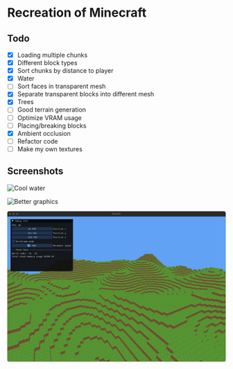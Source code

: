 # Recreation of Minecraft

## Todo

- [x] Loading multiple chunks
- [x] Different block types
- [x] Sort chunks by distance to player
- [x] Water
- [ ] Sort faces in transparent mesh
- [x] Separate transparent blocks into different mesh
- [x] Trees
- [ ] Good terrain generation
- [ ] Optimize VRAM usage
- [ ] Placing/breaking blocks
- [x] Ambient occlusion
- [ ] Refactor code
- [ ] Make my own textures

## Screenshots

![Cool water](images/water_close.png)

![Better graphics](images/terrain2.png)

![Bad graphics](images/terrain1.png)

